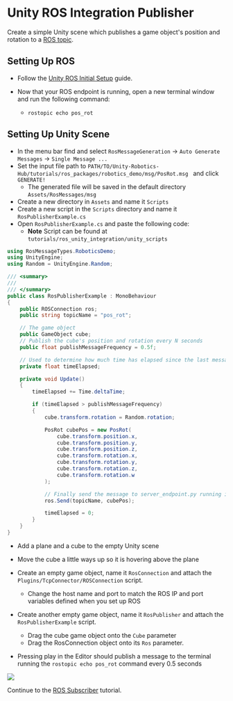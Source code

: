 # Unity ROS Integration Publisher

Create a simple Unity scene which publishes a game object's position and rotation to a [ROS topic](http://wiki.ros.org/ROS/Tutorials/UnderstandingTopics#ROS_Topics).

## Setting Up ROS
- Follow the [Unity ROS Initial Setup](setup.md) guide.

- Now that your ROS endpoint is running, open a new terminal window and run the following command:
	- `rostopic echo pos_rot`

## Setting Up Unity Scene
- In the menu bar find and select `RosMessageGeneration` -> `Auto Generate Messages` -> `Single Message ...`
- Set the input file path to `PATH/TO/Unity-Robotics-Hub/tutorials/ros_packages/robotics_demo/msg/PosRot.msg ` and click `GENERATE!`
    - The generated file will be saved in the default directory `Assets/RosMessages/msg`
- Create a new directory in `Assets` and name it `Scripts`
- Create a new script in the `Scripts` directory and name it `RosPublisherExample.cs`
- Open `RosPublisherExample.cs` and paste the following code:
	- **Note** Script can be found at `tutorials/ros_unity_integration/unity_scripts`

```csharp
using RosMessageTypes.RoboticsDemo;
using UnityEngine;
using Random = UnityEngine.Random;

/// <summary>
/// 
/// </summary>
public class RosPublisherExample : MonoBehaviour
{
    public ROSConnection ros;
    public string topicName = "pos_rot";

    // The game object 
    public GameObject cube;
    // Publish the cube's position and rotation every N seconds
    public float publishMessageFrequency = 0.5f;

    // Used to determine how much time has elapsed since the last message was published
    private float timeElapsed;

    private void Update()
    {
        timeElapsed += Time.deltaTime;

        if (timeElapsed > publishMessageFrequency)
        {
            cube.transform.rotation = Random.rotation;

            PosRot cubePos = new PosRot(
                cube.transform.position.x,
                cube.transform.position.y,
                cube.transform.position.z,
                cube.transform.rotation.x,
                cube.transform.rotation.y,
                cube.transform.rotation.z,
                cube.transform.rotation.w
            );

            // Finally send the message to server_endpoint.py running in ROS
            ros.Send(topicName, cubePos);

            timeElapsed = 0;
        }
    }
}
```

- Add a plane and a cube to the empty Unity scene
- Move the cube a little ways up so it is hovering above the plane
- Create an empty game object, name it `RosConnection` and attach the `Plugins/TcpConnector/ROSConnection` script.
	- Change the host name and port to match the ROS IP and port variables defined when you set up ROS
- Create another empty game object, name it `RosPublisher` and attach the `RosPublisherExample` script.
	- Drag the cube game object onto the `Cube` parameter
	- Drag the RosConnection object onto its `Ros` parameter.

- Pressing play in the Editor should publish a message to the terminal running the `rostopic echo pos_rot` command every 0.5 seconds

![](images/tcp_1.gif)

Continue to the [ROS Subscriber](subscriber.md) tutorial.